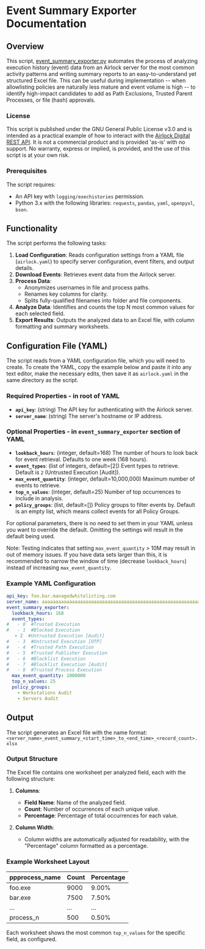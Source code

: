 # Event Summary Exporter Documentation

## Overview

This script, [event_summary_exporter.py](event_summary_exporter.py) automates the process of analyzing execution history (event) data from an Airlock server for the most common activity patterns and writing summary reports to an easy-to-understand yet structured Excel file. This can be useful during implementation -- when allowlisting policies are naturally less mature and event volume is high -- to identify high-impact candidates to add as Path Exclusions, Trusted Parent Processes, or file (hash) approvals.

### License
This script is published under the GNU General Public License v3.0 and is intended as a practical example of how to interact with the [Airlock Digital REST API](https://api.airlockdigital.com/). It is not a commercial product and is provided 'as-is' with no support. No warranty, express or implied, is provided, and the use of this script is at your own risk.

### Prerequisites
The script requires:
- An API key with `logging/exechistories` permission.
- Python 3.x with the following libraries: `requests`, `pandas`, `yaml`, `openpyxl`, `bson`.

## Functionality

The script performs the following tasks:

1. **Load Configuration**: Reads configuration settings from a YAML file (`airlock.yaml`) to specify server configuration, event filters, and output details.
2. **Download Events**: Retrieves event data from the Airlock server.
4. **Process Data**:
   - Anonymizes usernames in file and process paths.
   - Renames key columns for clarity.
   - Splits fully-qualified filenames into folder and file components.
5. **Analyze Data**: Identifies and counts the top N most common values for each selected field.
6. **Export Results**: Outputs the analyzed data to an Excel file, with column formatting and summary worksheets.

## Configuration File (YAML)

The script reads from a YAML configuration file, which you will need to create. To create the YAML, copy the example below and paste it into any text editor, make the necessary edits, then save it as `airlock.yaml` in the same directory as the script.

### Required Properties - in root of YAML

- **`api_key`**: (string) The API key for authenticating with the Airlock server.
- **`server_name`**: (string) The server's hostname or IP address.

### Optional Properties - in `event_summary_exporter` section of YAML

- **`lookback_hours`**: (integer, default=168) The number of hours to look back for event retrieval. Defaults to one week (168 hours).
- **`event_types`**: (list of integers, default=[2]) Event types to retrieve. Default is `2` (Untrusted Execution [Audit]).
- **`max_event_quantity`**: (integer, default=10,000,000) Maximum number of events to retrieve.
- **`top_n_values`**: (integer, default=25) Number of top occurrences to include in analysis.
- **`policy_groups`**: (list, default=[]) Policy groups to filter events by. Default is an empty list, which means collect events for all Policy Groups.

For optional parameters, there is no need to set them in your YAML unless you want to override the default. Omitting the settings will result in the default being used.

Note: Testing indicates that setting `max_event_quantity` > 10M may result in out of memory issues. If you have data sets larger than this, it is recommended to narrow the window of time (decrease `lookback_hours`) instead of increasing `max_event_quantity`.


### Example YAML Configuration

```yaml
api_key: foo.bar.managedwhitelisting.com
server_name: aaaaaaaaaaaaaaaaaaaaaaaaaaaaaaaaaaaaaaaaaaaaaaaaaaaaaaaaaaaaaaaa
event_summary_exporter:
  lookback_hours: 168
  event_types:
#   - 0  #Trusted Execution 
#   - 1  #Blocked Execution 
   - 2  #Untrusted Execution [Audit] 
#   - 3  #Untrusted Execution [OTP] 
#   - 4  #Trusted Path Execution 
#   - 5  #Trusted Publisher Execution 
#   - 6  #Blocklist Execution 
#   - 7  #Blocklist Execution [Audit] 
#   - 8  #Trusted Process Execution
  max_event_quantity: 1000000
  top_n_values: 25
  policy_groups:
    - Workstations Audit
    - Servers Audit
```

## Output

The script generates an Excel file with the name format:
`<server_name>_event_summary_<start_time>_to_<end_time>_<record_count>.xlsx`

### Output Structure

The Excel file contains one worksheet per analyzed field, each with the following structure:

1. **Columns**:
   - **Field Name**: Name of the analyzed field.
   - **Count**: Number of occurrences of each unique value.
   - **Percentage**: Percentage of total occurrences for each value.

2. **Column Width**:
   - Column widths are automatically adjusted for readability, with the "Percentage" column formatted as a percentage.

### Example Worksheet Layout

| ppprocess_name   | Count   | Percentage |
|------------------|---------|------------|
| foo.exe          | 9000    | 9.00%      |
| bar.exe          | 7500    | 7.50%      |
| ...              | ...     | ...        |
| process_n        | 500     | 0.50%      |

Each worksheet shows the most common `top_n_values` for the specific field, as configured.